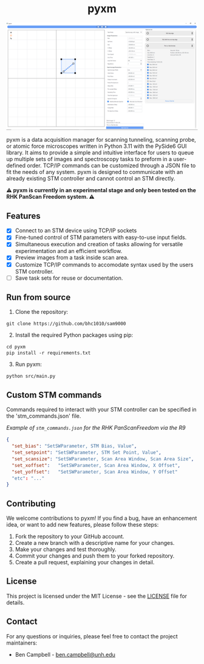 <h1 align="center">
pyxm 
</h1>

![pyxm app](https://github.com/HollenLab/pyxm/blob/main/assets/pyxm.png)

pyxm is a data acquisition manager for scanning tunneling, scanning probe, or atomic force microscopes written in Python 3.11 with the PySide6 GUI library.
It aims to provide a simple and intuitive interface for users to queue up multiple sets of images and spectroscopy tasks to preform in a user-defined order.
TCP/IP commands can be customized through a JSON file to fit the needs of any system.
pyxm is designed to communicate with an already existing STM controller and cannot control an STM directly.

**⚠️ pyxm is currently in an experimental stage and only been tested on the RHK PanScan Freedom system. ⚠️**

## Features

- [x] Connect to an STM device using TCP/IP sockets
- [x] Fine-tuned control of STM parameters with easy-to-use input fields.
- [x] Simultaneous execution and creation of tasks allowing for versatile experimentation and an efficient workflow.
- [x] Preview images from a task inside scan area.
- [x] Customize TCP/IP commands to accomodate syntax used by the users STM controller.
- [ ] Save task sets for reuse or documentation.

## Run from source

1. Clone the repository:
```console
git clone https://github.com/bhc1010/sam9000
```

2. Install the required Python packages using pip:
```console
cd pyxm
pip install -r requirements.txt
```

3. Run pyxm:
```console
python src/main.py
```

## Custom STM commands
Commands required to interact with your STM controller can be specified in the 'stm_commands.json' file.

_Example of `stm_commands.json` for the RHK PanScanFreedom via the R9_

```json
{
  "set_bias": "SetSWParameter, STM Bias, Value",
  "set_setpoint": "SetSWParameter, STM Set Point, Value",
  "set_scansize": "SetSWParameter, Scan Area Window, Scan Area Size",
  "set_xoffset":   "SetSWParameter, Scan Area Window, X Offset",
  "set_yoffset":   "SetSWParameter, Scan Area Window, Y Offset"
  "etc": "..."
}
```

## Contributing

We welcome contributions to pyxm! If you find a bug, have an enhancement idea, or want to add new features, please follow these steps:

1. Fork the repository to your GitHub account.
2. Create a new branch with a descriptive name for your changes.
3. Make your changes and test thoroughly.
4. Commit your changes and push them to your forked repository.
5. Create a pull request, explaining your changes in detail.

## License

This project is licensed under the MIT License - see the [LICENSE](LICENSE) file for details.

## Contact

For any questions or inquiries, please feel free to contact the project maintainers:

- Ben Campbell - [ben.campbell@unh.edu](mailto:ben.campbell@unh.edu)
